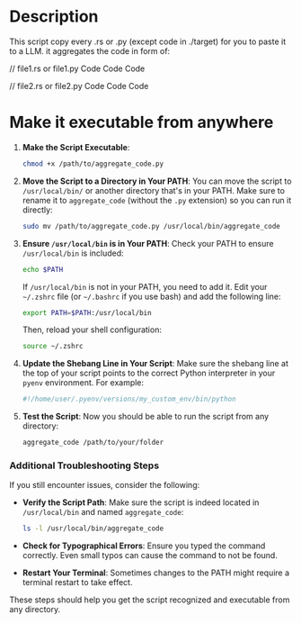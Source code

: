 # Description 
This script copy every .rs or .py (except code in ./target) for you to paste it to a LLM.
it aggregates the code in form of:

// file1.rs or file1.py
Code
Code Code 

// file2.rs or file2.py
Code
Code Code 

# Make it executable from anywhere

1. **Make the Script Executable**:
    ```sh
    chmod +x /path/to/aggregate_code.py
    ```

2. **Move the Script to a Directory in Your PATH**:
    You can move the script to `/usr/local/bin/` or another directory that's in your PATH. Make sure to rename it to `aggregate_code` (without the `.py` extension) so you can run it directly:
    ```sh
    sudo mv /path/to/aggregate_code.py /usr/local/bin/aggregate_code
    ```

3. **Ensure `/usr/local/bin` is in Your PATH**:
    Check your PATH to ensure `/usr/local/bin` is included:
    ```sh
    echo $PATH
    ```

    If `/usr/local/bin` is not in your PATH, you need to add it. Edit your `~/.zshrc` file (or `~/.bashrc` if you use bash) and add the following line:
    ```sh
    export PATH=$PATH:/usr/local/bin
    ```

    Then, reload your shell configuration:
    ```sh
    source ~/.zshrc
    ```

4. **Update the Shebang Line in Your Script**:
    Make sure the shebang line at the top of your script points to the correct Python interpreter in your `pyenv` environment. For example:
    ```sh
    #!/home/user/.pyenv/versions/my_custom_env/bin/python
    ```

5. **Test the Script**:
    Now you should be able to run the script from any directory:
    ```sh
    aggregate_code /path/to/your/folder
    ```

### Additional Troubleshooting Steps
If you still encounter issues, consider the following:

- **Verify the Script Path**:
    Make sure the script is indeed located in `/usr/local/bin` and named `aggregate_code`:
    ```sh
    ls -l /usr/local/bin/aggregate_code
    ```

- **Check for Typographical Errors**:
    Ensure you typed the command correctly. Even small typos can cause the command to not be found.

- **Restart Your Terminal**:
    Sometimes changes to the PATH might require a terminal restart to take effect.

These steps should help you get the script recognized and executable from any directory.